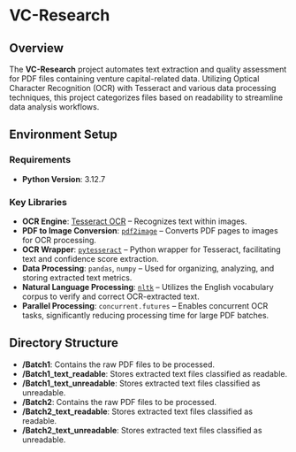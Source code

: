 # VC-Research

## Overview
The **VC-Research** project automates text extraction and quality assessment for PDF files containing venture capital-related data. Utilizing Optical Character Recognition (OCR) with Tesseract and various data processing techniques, this project categorizes files based on readability to streamline data analysis workflows.

## Environment Setup

### Requirements
- **Python Version**: 3.12.7

### Key Libraries
- **OCR Engine**: [Tesseract OCR](https://github.com/tesseract-ocr/tesseract) – Recognizes text within images.
- **PDF to Image Conversion**: [`pdf2image`](https://pypi.org/project/pdf2image/) – Converts PDF pages to images for OCR processing.
- **OCR Wrapper**: [`pytesseract`](https://pypi.org/project/pytesseract/) – Python wrapper for Tesseract, facilitating text and confidence score extraction.
- **Data Processing**: `pandas`, `numpy` – Used for organizing, analyzing, and storing extracted text metrics.
- **Natural Language Processing**: [`nltk`](https://www.nltk.org/) – Utilizes the English vocabulary corpus to verify and correct OCR-extracted text.
- **Parallel Processing**: `concurrent.futures` – Enables concurrent OCR tasks, significantly reducing processing time for large PDF batches.


## Directory Structure
- **/Batch1**: Contains the raw PDF files to be processed.
- **/Batch1_text_readable**: Stores extracted text files classified as readable.
- **/Batch1_text_unreadable**: Stores extracted text files classified as unreadable.
- **/Batch2**: Contains the raw PDF files to be processed.
- **/Batch2_text_readable**: Stores extracted text files classified as readable.
- **/Batch2_text_unreadable**: Stores extracted text files classified as unreadable.
